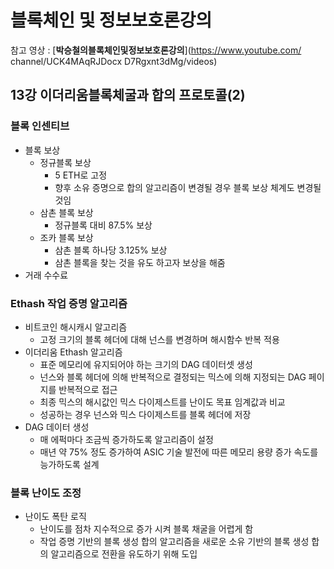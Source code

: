 # 블록체인 및 정보보호론강의

참고 영상 : [**박승철의블록체인및정보보호론강의**](https://www.youtube.com/
channel/UCK4MAqRJDocx
D7Rgxnt3dMg/videos)



## 13강 이더리움블록체굴과 합의 프로토콜(2)

### 블록 인센티브

- 블록 보상
  - 정규블록 보상
    - 5 ETH로 고정
    - 향후 소유 증명으로 합의 알고리즘이 변경될 경우 블록 보상 체계도 변경될 것임
  - 삼촌 블록 보상
    - 정규블록 대비 87.5% 보상
  - 조카 블록 보상
    - 삼촌 블록 하나당 3.125% 보상
    - 삼촌 블록을 찾는 것을 유도 하고자 보상을 해줌
- 거래 수수료



### Ethash 작업 증명 알고리즘

- 비트코인 해시캐시 알고리즘
  - 고정 크기의 블록 헤더에 대해 넌스를 변경하며 해시함수 반복 적용
- 이더리움 Ethash 알고리즘
  - 표준 메모리에 유지되어야 하는 크기의 DAG 데이터셋 생성
  - 넌스와 블록 헤더에 의해 반복적으로 결정되는 믹스에 의해 지정되는 DAG 페이지를 반복적으로 접근
  - 최종 믹스의 해시값인 믹스 다이제스트를 난이도 목표 임계값과 비교
  - 성공하는 경우 넌스와 믹스 다이제스트를 블록 헤더에 저장
- DAG 데이터 생성
  - 매 에퍽마다 조금씩 증가하도록 알고리즘이 설정
  - 매년 약 75% 정도 증가하여 ASIC 기술 발전에 따른 메모리 용량 증가 속도를 능가하도록 설계



### 블록 난이도 조정

- 난이도 폭탄 로직
  - 난이도를 점차 지수적으로 증가 시켜 블록 채굴을 어렵게 함
  - 작업 증명 기반의 블록 생성 합의 알고리즘을 새로운 소유 기반의 블록 생성 합의 알고리즘으로 전환을 유도하기 위해 도입